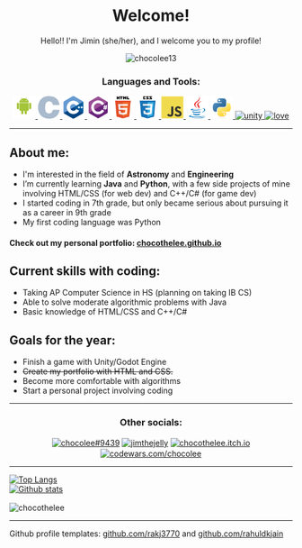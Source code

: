 <h1 align="center">Welcome!</h1>

<p align="center">Hello!! I'm Jimin (she/her), and I welcome you to my profile!</p>

<p align=center> <img src=https://komarev.com/ghpvc/?username=chocolee13 alt=chocolee13 /> </p>

<h3 align="center">Languages and Tools:</h3>
<p align="center">
  <a href="https://developer.android.com" target="_blank"> <img src="https://raw.githubusercontent.com/devicons/devicon/master/icons/android/android-original-wordmark.svg" alt="android" width="40" height="40"/> </a>
  <a href="https://www.cprogramming.com/" target="_blank"> <img src="https://raw.githubusercontent.com/devicons/devicon/master/icons/c/c-original.svg" alt="c" width="40" height="40"/> </a>
  <a href="https://www.w3schools.com/cpp/" target="_blank"> <img src="https://raw.githubusercontent.com/devicons/devicon/master/icons/cplusplus/cplusplus-original.svg" alt="cplusplus" width="40" height="40"/> </a>
  <a href="https://www.w3schools.com/cs/" target="_blank"> <img src="https://raw.githubusercontent.com/devicons/devicon/master/icons/csharp/csharp-original.svg" alt="csharp" width="40" height="40"/> </a>
  <a href="https://www.w3.org/html/" target="_blank"> <img src="https://raw.githubusercontent.com/devicons/devicon/master/icons/html5/html5-original-wordmark.svg" alt="html5" width="40" height="40"/> </a>
  <a href="https://www.w3schools.com/css/" target="_blank"> <img src="https://raw.githubusercontent.com/devicons/devicon/master/icons/css3/css3-original-wordmark.svg" alt="css3" width="40" height="40"/> </a>
  <a href="https://developer.mozilla.org/en-US/docs/Web/JavaScript" target="_blank"> <img src="https://raw.githubusercontent.com/devicons/devicon/master/icons/javascript/javascript-original.svg" alt="javascript" width="40" height="40"/> </a>
  <a href="https://www.java.com" target="_blank"> <img src="https://raw.githubusercontent.com/devicons/devicon/master/icons/java/java-original.svg" alt="java" width="40" height="40"/> </a>
  <a href="https://www.python.org" target="_blank"> <img src="https://raw.githubusercontent.com/devicons/devicon/master/icons/python/python-original.svg" alt="python" width="40" height="40"/> </a>
  <a href="https://unity.com/" target="_blank"> <img src="https://www.vectorlogo.zone/logos/unity3d/unity3d-icon.svg" alt="unity" width="40" height="40"/> </a> 
  <a href="https://love2d.org" target="_blank"> <img src="https://pbs.twimg.com/profile_images/698939763353481216/pDuLHUDg_400x400.png" alt="love" width="40" height="40"/></a>
</p>

<hr>

<h2>About me:</h2>

<ul>
  <li>I'm interested in the field of <strong>Astronomy</strong> and <strong>Engineering</strong></li>
  <li>I’m currently learning <strong>Java</strong> and <strong>Python</strong>, with a few side projects of mine involving HTML/CSS (for web dev) and C++/C# (for game dev)</li>
  <li>I started coding in 7th grade, but only became serious about pursuing it as a career in 9th grade</li>
  <li>My first coding language was Python</li>
</ul>

<h4>Check out my personal portfolio: <a href="chocothelee.github.io">chocothelee.github.io</a></h4>

<h2>Current skills with coding:</h2>

<ul>
  <li>Taking AP Computer Science in HS (planning on taking IB CS)</li>
  <li>Able to solve moderate algorithmic problems with Java</li>
  <li>Basic knowledge of HTML/CSS and C++/C#</li>
</ul>

<h2>Goals for the year:</h2>

<ul>
  <li>Finish a game with Unity/Godot Engine</li>
  <li><strike>Create my portfolio with HTML and CSS.</strike></li>
  <li>Become more comfortable with algorithms</li>
  <li>Start a personal project involving coding</li>
</ul>

<hr>

<h3 align="center">Other socials:</h3>
<p align="center">
  <a href="https://discord.gg/chocolee#9439" target="blank"><img align="center" src="https://cdn.jsdelivr.net/npm/simple-icons@3.0.1/icons/discord.svg" alt="chocolee#9439" height="30" width="40" /></a>
  <a href="https://codepen.io/chocothelee" target="blank"><img align="center" src="https://cdn.jsdelivr.net/npm/simple-icons@3.0.1/icons/codepen.svg" alt="jimthejelly" height="30" width="40" /></a>
  <a href="https://chocothelee.itch.io/" target="blank"><img align="center" src="https://img.icons8.com/windows/452/itch-io.png" alt="chocothelee.itch.io" height="40" width="40"></a>
  <a href="https://www.codewars.com/users/chocolee" target="blank"><img align="center" src="https://www.codewars.com/assets/logos/logo-glyph-36-red-583450fbf586726c570cfd610c94b8f631abfd89d5c4996b4c821a770ca498f9.png" alt="codewars.com/chocolee" height="30" width="30"/></a>
</p>

<hr>

[![Top Langs](https://github-readme-stats.vercel.app/api/top-langs/?username=chocothelee&layout=compact)](https://github.com/chocothelee/github-readme-stats)
<br>
[![Github stats](https://github-readme-stats.vercel.app/api?username=chocothelee&show_icons=true&include_all_commits=true)](https://github.com/chocothelee/github-readme-stats)
<p><img align="center" src="https://github-readme-streak-stats.herokuapp.com/?user=chocothelee" alt="chocothelee" /></p>

<hr>

Github profile templates: [github.com/rakj3770](https://github.com/rajk3770/Github-Profile-Readme-Creator#usage) and [github.com/rahuldkjain](https://github.com/rahuldkjain/github-profile-readme-generator)
